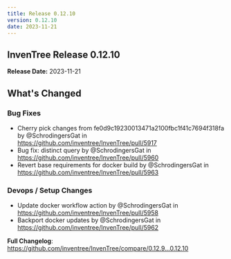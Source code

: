 ```yaml
---
title: Release 0.12.10
version: 0.12.10
date: 2023-11-21
---
```


## InvenTree Release 0.12.10

**Release Date:** 2023-11-21

<!-- Release notes generated using configuration in .github/release.yml at 0.12.x -->

## What's Changed
### Bug Fixes
* Cherry pick changes from fe0d9c19230013471a2100fbc1f41c7694f318fa by @SchrodingersGat in https://github.com/inventree/InvenTree/pull/5917
* Bug fix: distinct query by @SchrodingersGat in https://github.com/inventree/InvenTree/pull/5960
* Revert base requirements for docker build by @SchrodingersGat in https://github.com/inventree/InvenTree/pull/5963
### Devops / Setup Changes
* Update docker workflow action by @SchrodingersGat in https://github.com/inventree/InvenTree/pull/5958
* Backport docker updates by @SchrodingersGat in https://github.com/inventree/InvenTree/pull/5962


**Full Changelog**: https://github.com/inventree/InvenTree/compare/0.12.9...0.12.10
